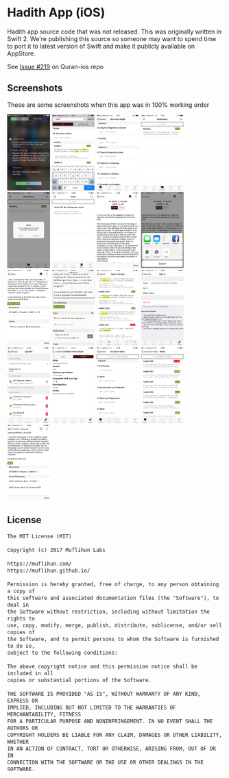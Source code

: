 # Hadith App (iOS)

Hadith app source code that was not released. This was originally written in Swift 2. We're publishing this source so someone may want to spend time to port it to latest version of Swift and make it publicly available on AppStore.

See [Issue #219](https://github.com/quran/quran-ios/issues/219) on Quran-ios repo

## Screenshots
These are some screenshots when this app was in 100% working order

[<img src="Screenshots/IMG_3771.png" width="100">](Screenshots/IMG_3771.png) 
[<img src="Screenshots/IMG_3773.png" width="100">](Screenshots/IMG_3773.png) 
[<img src="Screenshots/IMG_3774.png" width="100">](Screenshots/IMG_3774.png) 
[<img src="Screenshots/IMG_3775.png" width="100">](Screenshots/IMG_3775.png) 
[<img src="Screenshots/IMG_3776.png" width="100">](Screenshots/IMG_3776.png) 
[<img src="Screenshots/IMG_3851.png" width="100">](Screenshots/IMG_3851.png) 
[<img src="Screenshots/IMG_3852.png" width="100">](Screenshots/IMG_3852.png) 
[<img src="Screenshots/IMG_3853.png" width="100">](Screenshots/IMG_3853.png) 
[<img src="Screenshots/IMG_3854.png" width="100">](Screenshots/IMG_3854.png) 
[<img src="Screenshots/IMG_3855.png" width="100">](Screenshots/IMG_3855.png) 
[<img src="Screenshots/IMG_3856.png" width="100">](Screenshots/IMG_3856.png) 
[<img src="Screenshots/IMG_3857.png" width="100">](Screenshots/IMG_3857.png) 
[<img src="Screenshots/IMG_3858.png" width="100">](Screenshots/IMG_3858.png) 
[<img src="Screenshots/IMG_3859.png" width="100">](Screenshots/IMG_3859.png) 
[<img src="Screenshots/IMG_3860.png" width="100">](Screenshots/IMG_3860.png) 
[<img src="Screenshots/IMG_3861.png" width="100">](Screenshots/IMG_3861.png) 
[<img src="Screenshots/IMG_3862.png" width="100">](Screenshots/IMG_3862.png) 

## License

```
The MIT License (MIT)

Copyright (c) 2017 Muflihun Labs

https://muflihun.com/
https://muflihun.github.io/

Permission is hereby granted, free of charge, to any person obtaining a copy of
this software and associated documentation files (the "Software"), to deal in
the Software without restriction, including without limitation the rights to
use, copy, modify, merge, publish, distribute, sublicense, and/or sell copies of
the Software, and to permit persons to whom the Software is furnished to do so,
subject to the following conditions:

The above copyright notice and this permission notice shall be included in all
copies or substantial portions of the Software.

THE SOFTWARE IS PROVIDED "AS IS", WITHOUT WARRANTY OF ANY KIND, EXPRESS OR
IMPLIED, INCLUDING BUT NOT LIMITED TO THE WARRANTIES OF MERCHANTABILITY, FITNESS
FOR A PARTICULAR PURPOSE AND NONINFRINGEMENT. IN NO EVENT SHALL THE AUTHORS OR
COPYRIGHT HOLDERS BE LIABLE FOR ANY CLAIM, DAMAGES OR OTHER LIABILITY, WHETHER
IN AN ACTION OF CONTRACT, TORT OR OTHERWISE, ARISING FROM, OUT OF OR IN
CONNECTION WITH THE SOFTWARE OR THE USE OR OTHER DEALINGS IN THE SOFTWARE.
```
